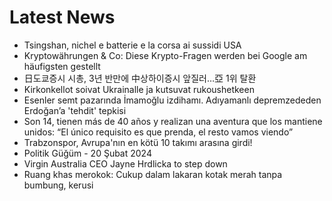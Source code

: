 # Latest News
-  Tsingshan, nichel e batterie e la corsa ai sussidi USA
-  Kryptowährungen & Co: Diese Krypto-Fragen werden bei Google am häufigsten gestellt
-  日도쿄증시 시총, 3년 반만에 中상하이증시 앞질러…亞 1위 탈환
-  Kirkonkellot soivat Ukrainalle ja kutsuvat rukoushetkeen
-  Esenler semt pazarında İmamoğlu izdihamı. Adıyamanlı depremzededen Erdoğan’a 'tehdit' tepkisi
-  Son 14, tienen más de 40 años y realizan una aventura que los mantiene unidos: “El único requisito es que prenda, el resto vamos viendo”
-  Trabzonspor, Avrupa'nın en kötü 10 takımı arasına girdi!
-  Politik Güğüm - 20 Şubat 2024
-  Virgin Australia CEO Jayne Hrdlicka to step down
-  Ruang khas merokok: Cukup dalam lakaran kotak merah tanpa bumbung, kerusi
